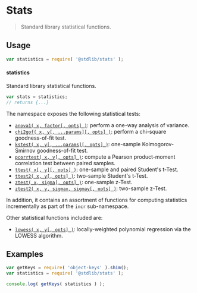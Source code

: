 <!--

@license Apache-2.0

Copyright (c) 2018 The Stdlib Authors.

Licensed under the Apache License, Version 2.0 (the "License");
you may not use this file except in compliance with the License.
You may obtain a copy of the License at

   http://www.apache.org/licenses/LICENSE-2.0

Unless required by applicable law or agreed to in writing, software
distributed under the License is distributed on an "AS IS" BASIS,
WITHOUT WARRANTIES OR CONDITIONS OF ANY KIND, either express or implied.
See the License for the specific language governing permissions and
limitations under the License.

-->

# Stats

> Standard library statistical functions.

<section class="usage">

## Usage

```javascript
var statistics = require( '@stdlib/stats' );
```

#### statistics

Standard library statistical functions.

```javascript
var stats = statistics;
// returns {...}
```

The namespace exposes the following statistical tests:

<!-- <toc pattern="+(*test*|chi2gof|anova1)"> -->

<div class="namespace-toc">

-   <span class="signature">[`anova1( x, factor[, opts] )`][@stdlib/stats/anova1]</span><span class="delimiter">: </span><span class="description">perform a one-way analysis of variance.</span>
-   <span class="signature">[`chi2gof( x, y[, ...params][, opts] )`][@stdlib/stats/chi2gof]</span><span class="delimiter">: </span><span class="description">perform a chi-square goodness-of-fit test.</span>
-   <span class="signature">[`kstest( x, y[, ...params][, opts] )`][@stdlib/stats/kstest]</span><span class="delimiter">: </span><span class="description">one-sample Kolmogorov-Smirnov goodness-of-fit test.</span>
-   <span class="signature">[`pcorrtest( x, y[, opts] )`][@stdlib/stats/pcorrtest]</span><span class="delimiter">: </span><span class="description">compute a Pearson product-moment correlation test between paired samples.</span>
-   <span class="signature">[`ttest( x[, y][, opts] )`][@stdlib/stats/ttest]</span><span class="delimiter">: </span><span class="description">one-sample and paired Student's t-Test.</span>
-   <span class="signature">[`ttest2( x, y[, opts] )`][@stdlib/stats/ttest2]</span><span class="delimiter">: </span><span class="description">two-sample Student's t-Test.</span>
-   <span class="signature">[`ztest( x, sigma[, opts] )`][@stdlib/stats/ztest]</span><span class="delimiter">: </span><span class="description">one-sample z-Test.</span>
-   <span class="signature">[`ztest2( x, y, sigmax, sigmay[, opts] )`][@stdlib/stats/ztest2]</span><span class="delimiter">: </span><span class="description">two-sample z-Test.</span>

</div>

<!-- </toc> -->

In addition, it contains an assortment of functions for computing statistics incrementally as part of the `incr` sub-namespace.

Other statistical functions included are:

<!-- <toc pattern="*" ignore="+(*test*|chi2gof|anova1)" ignore="incr"> -->

<div class="namespace-toc">

-   <span class="signature">[`lowess( x, y[, opts] )`][@stdlib/stats/lowess]</span><span class="delimiter">: </span><span class="description">locally-weighted polynomial regression via the LOWESS algorithm.</span>

</div>

<!-- </toc> -->

</section>

<!-- /.usage -->

<section class="examples">

## Examples

<!-- TODO: better examples -->

<!-- eslint no-undef: "error" -->

```javascript
var getKeys = require( 'object-keys' ).shim();
var statistics = require( '@stdlib/stats' );

console.log( getKeys( statistics ) );
```

</section>

<!-- /.examples -->

<section class="links">

<!-- <toc-links> -->

[@stdlib/stats/lowess]: https://github.com/stdlib-js/stdlib/tree/develop/lib/node_modules/%40stdlib/math/stats/lowess

[@stdlib/stats/anova1]: https://github.com/stdlib-js/stdlib/tree/develop/lib/node_modules/%40stdlib/math/stats/anova1

[@stdlib/stats/chi2gof]: https://github.com/stdlib-js/stdlib/tree/develop/lib/node_modules/%40stdlib/math/stats/chi2gof

[@stdlib/stats/kstest]: https://github.com/stdlib-js/stdlib/tree/develop/lib/node_modules/%40stdlib/math/stats/kstest

[@stdlib/stats/pcorrtest]: https://github.com/stdlib-js/stdlib/tree/develop/lib/node_modules/%40stdlib/math/stats/pcorrtest

[@stdlib/stats/ttest]: https://github.com/stdlib-js/stdlib/tree/develop/lib/node_modules/%40stdlib/math/stats/ttest

[@stdlib/stats/ttest2]: https://github.com/stdlib-js/stdlib/tree/develop/lib/node_modules/%40stdlib/math/stats/ttest2

[@stdlib/stats/ztest]: https://github.com/stdlib-js/stdlib/tree/develop/lib/node_modules/%40stdlib/math/stats/ztest

[@stdlib/stats/ztest2]: https://github.com/stdlib-js/stdlib/tree/develop/lib/node_modules/%40stdlib/math/stats/ztest2

<!-- </toc-links> -->

</section>

<!-- /.links -->
